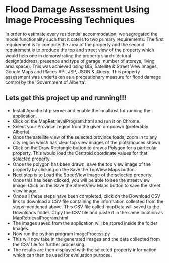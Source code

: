 # Flood Damage Assessment Using Image Processing Techniques


In order to estimate every residential accommodation, we segregated the model functionality such that it caters to two primary requirements. The first requirement is to compute the area of the property and the second requirement is to produce the top and street view of the property which would help one in demonstrating the property’s architectural design(address, presence and type of garage, number of storeys, living area space). This was achieved using GIS, Satellite &amp; Street View Images, Google Maps and Places API, JSP, JSON &amp; jQuery. This property assessment was undertaken as a precautionary measure for flood damage control by the 'Government of Alberta'.


## Lets get this project up and running!!!


* Install Apache http server and enable the localhost for running the application.
* Click on the MapRetrievalProgram.html and run it on Chrome.
* Select your Province region from the given dropdown (preferably Alberta)
* Once the satellite view of the selected province loads, zoom in to any city region which has clear top view images of the plots/houses shown
* Click on the Draw Rectangle button to draw a Polygon for a particular property. This would load the Centroid coordinate values for that selected property.
* Once the polygon has been drawn, save the top view image of the property by clicking on the Save the TopView Maps button. 
* Next step is to Load the StreetView image of the selected property. Once this has been clicked, you will be able to see the street view image. Click on the Save the StreetView Maps button to save the street view image.
* Once all these steps have been completed, click on the Download CSV link to download a CSV file containing the information collected from the steps mentioned above. This CSV file called mapData will saved to the Downloads folder. Copy the CSV file and paste it in the same location as MapRetrievalProgram.html
* The images saved from the application will be stored inside the folder Images.
* Now run the python program ImageProcess.py
* This will now take in the generated images and the data collected from the CSV file for further processing.
* The results are then displayed with the selected property information which can then be used for evaluation purpose.


